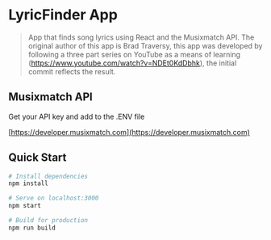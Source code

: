 # LyricFinder App

> App that finds song lyrics using React and the Musixmatch API. The original author of this app is Brad Traversy, this app was developed by following a three part series on YouTube as a means of learning (https://www.youtube.com/watch?v=NDEt0KdDbhk), the initial commit reflects the result.

## Musixmatch API

Get your API key and add to the .ENV file

[https://developer.musixmatch.com](https://developer.musixmatch.com)

## Quick Start

```bash
# Install dependencies
npm install

# Serve on localhost:3000
npm start

# Build for production
npm run build
```